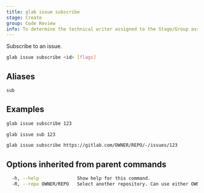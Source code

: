 ```yaml
---
title: glab issue subscribe
stage: Create
group: Code Review
info: To determine the technical writer assigned to the Stage/Group associated with this page, see https://about.gitlab.com/handbook/product/ux/technical-writing/#assignments
---
```


<!--
This documentation is auto generated by a script.
Please do not edit this file directly. Run `make gen-docs` instead.
-->

Subscribe to an issue.

```bash twoslash title="Terminal"
glab issue subscribe <id> [flags]
```

## Aliases

```bash twoslash title="Terminal"
sub
```

## Examples

```bash twoslash title="Terminal"
glab issue subscribe 123

glab issue sub 123

glab issue subscribe https://gitlab.com/OWNER/REPO/-/issues/123
```

## Options inherited from parent commands

```bash twoslash title="Terminal"
  -h, --help              Show help for this command.
  -R, --repo OWNER/REPO   Select another repository. Can use either OWNER/REPO or `GROUP/NAMESPACE/REPO` format. Also accepts full URL or Git URL.
```
